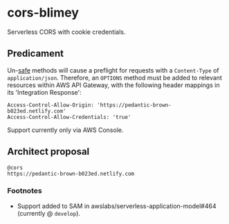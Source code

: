 # cors-blimey
Serverless CORS with cookie credentials.

## Predicament

Un-[safe](https://developer.mozilla.org/en-US/docs/Glossary/Safe) methods will
cause a preflight for requests with a `Content-Type` of `application/json`.
Therefore, an `OPTIONS` method must be added to relevant resources within AWS
API Gateway, with the following header mappings in its 'Integration Response':

```
Access-Control-Allow-Origin: 'https://pedantic-brown-b023ed.netlify.com'
Access-Control-Allow-Credentials: 'true'
```

Support currently only via AWS Console.

## Architect proposal

```
@cors
https://pedantic-brown-b023ed.netlify.com
```

### Footnotes

* Support added to SAM in awslabs/serverless-application-model#464 (currently @ `develop`).
